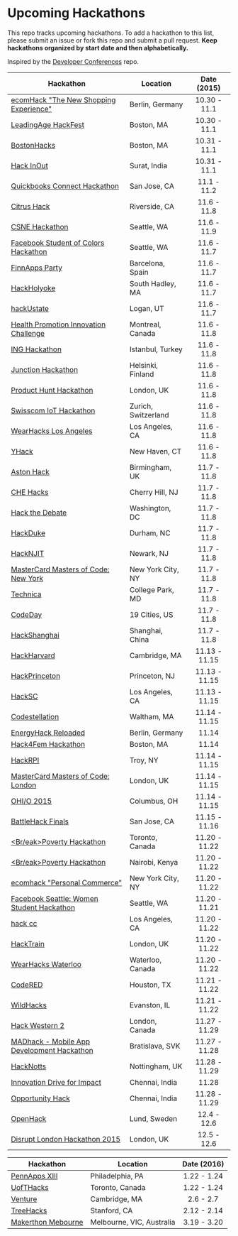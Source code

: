 Upcoming Hackathons
=====================

This repo tracks upcoming hackathons. To add a hackathon to this list, please submit an issue or fork this repo and submit a pull request. **Keep hackathons organized by start date and then alphabetically.**

Inspired by the [Developer Conferences](https://github.com/MurtzaM/Developer-Conferences) repo.

| Hackathon                                                | Location        | Date (2015)            |
| -------------------------------------------------------------- |-------------  | :---------------------:|
| [ecomHack "The New Shopping Experience"](http://berlin.ecomhack.io/) | Berlin, Germany | 10.30 - 11.1 |
| [LeadingAge HackFest](http://www.eventbrite.com/e/2015-leadingage-hackfest-hackathon-registration-11225376403?aff=es2) | Boston, MA | 10.30 - 11.1 |
| [BostonHacks](https://bostonhacks.io/) | Boston, MA | 10.31 - 11.1 |
| [Hack InOut](https://hackinout.co/) | Surat, India | 10.31 - 11.1 |
| [Quickbooks Connect Hackathon](http://www.eventbrite.com/e/quickbooks-connect-100k-hackathon-tickets-18343862988) | San Jose, CA | 11.1 - 11.2 |
| [Citrus Hack](https://citrushack.com) | Riverside, CA | 11.6 - 11.8 |
| [CSNE Hackathon](http://csne-erc.org/students/hackathon) | Seattle, WA | 11.6 - 11.9 |
| [Facebook Student of Colors Hackathon](https://fb.me/sea-poc-hack) | Seattle, WA | 11.6 - 11.7 |
| [FinnApps Party](http://www.finappsparty.com/) | Barcelona, Spain | 11.6 - 11.7 |
| [HackHolyoke](http://www.hackholyoke.org/) | South Hadley, MA | 11.6 - 11.7 |
| [hackUstate](http://hackustate.org/) | Logan, UT | 11.6 - 11.7 |
| [Health Promotion Innovation Challenge](http://defi-innovation-sante.org/) | Montreal, Canada | 11.6 - 11.8 |
| [ING Hackathon](http://hackathon.ingbank.com.tr/) | Istanbul, Turkey | 11.6 - 11.8 |
| [Junction Hackathon](http://hackjunction.com/index.html) | Helsinki, Finland | 11.6 - 11.8 |
| [Product Hunt Hackathon](http://www.producthunthackathon.com/) | London, UK | 11.6 - 11.8 |
| [Swisscom IoT Hackathon](http://iot-hackathon.swisscom.com/) | Zurich, Switzerland | 11.6 - 11.8 |
| [WearHacks Los Angeles](http://wearhacksla.splashthat.com/) | Los Angeles, CA | 11.6 - 11.8 |
| [YHack](http://www.yhack.org) | New Haven, CT | 11.6 - 11.8 |
| [Aston Hack](http://astonhack.co.uk/) | Birmingham, UK | 11.7 - 11.8 |
| [CHE Hacks](https://chehacks.com/) | Cherry Hill, NJ | 11.7 - 11.8 |
| [Hack the Debate](http://hackthedebate.com/) | Washington, DC | 11.7 - 11.8 |
| [HackDuke](http://www.hackduke.org) | Durham, NC | 11.7 - 11.8 |
| [HackNJIT](http://hacknjit.org/) | Newark, NJ | 11.7 - 11.8 |
| [MasterCard Masters of Code: New York](http://www.eventbrite.com/e/mastercard-masters-of-code-new-york-tickets-14977044744?aff=es2) | New York City, NY | 11.7 - 11.8 |
| [Technica](http://gotechnica.org/) | College Park, MD | 11.7 - 11.8 |
| [CodeDay](https://codeday.org/) | 19 Cities, US | 11.7 - 11.8 |
| [HackShanghai](http://www.hackshanghai.com/) | Shanghai, China | 11.7 - 11.8 |
| [HackHarvard](http://hackharvard.org/) | Cambridge, MA | 11.13 - 11.15 |
| [HackPrinceton](https://hackprinceton.com/) | Princeton, NJ | 11.13 - 11.15 |
| [HackSC](http://hacksc.com/) | Los Angeles, CA | 11.13 - 11.15 |
| [Codestellation](http://codestellation.io/) | Waltham, MA | 11.14 - 11.15 |
| [EnergyHack Reloaded](http://www.energyhack.de/) | Berlin, Germany | 11.14 |
| [Hack4Fem Hackathon](http://www.hack4fem.org/) | Boston, MA | 11.14 |
| [HackRPI](http://www.hackrpi.com/) | Troy, NY | 11.14 - 11.15 |
| [MasterCard Masters of Code: London](http://www.eventbrite.com/e/mastercard-masters-of-code-london-tickets-14977046750?aff=es2) | London, UK | 11.14 - 11.15 |
| [OHI/O 2015](http://hack.osu.edu/) | Columbus, OH | 11.14 - 11.15 |
| [BattleHack Finals](https://2014.battlehack.org/finals) | San Jose, CA | 11.15 - 11.16 |
| [<Br/eak>Poverty Hackathon](http://www.devswithoutborders.org/breakpoverty) | Toronto, Canada | 11.20 - 11.22 |
| [<Br/eak>Poverty Hackathon](http://www.devswithoutborders.org/breakpoverty) | Nairobi, Kenya| 11.20 - 11.22 |g
| [ecomhack "Personal Commerce"](http://newyork.ecomhack.io/) | New York City, NY | 11.20 - 11.22 |
| [Facebook Seattle: Women Student Hackathon](https://www.eventbrite.com/e/facebook-seattle-women-student-hackathon-tickets-18511223568?aff=es2) | Seattle, WA | 11.20 - 11.21 |
| [hack cc](http://www.hackcc.org/) | Los Angeles, CA | 11.20 - 11.22 |
| [HackTrain](http://hacktrain.com/) | London, UK | 11.20 - 11.22 |
| [WearHacks Waterloo](http://waterloo.wearhacks.com/) | Waterloo, Canada | 11.20 - 11.22 |
| [CodeRED](http://uhcode.red/) | Houston, TX | 11.21 - 11.22 |
| [WildHacks](http://wildhacks.org/) | Evanston, IL | 11.21 - 11.22 |
| [Hack Western 2](https://hackwestern.com/) | London, Canada | 11.27 - 11.29 |
| [MADhack - Mobile App Development Hackathon](http://www.resco.net/madhack/) | Bratislava, SVK | 11.27 - 11.28 |
| [HackNotts](http://hacknotts.com/) | Nottingham, UK | 11.28 - 11.29 |
| [Innovation Drive for Impact](http://www.rtbi.in/Hackathon/) | Chennai, India | 11.28 |
| [Opportunity Hack](http://opportunity-hack-2015-chennai.devpost.com/) | Chennai, India | 11.28 - 11.29 |
| [OpenHack](http://www.openhack.io/) | Lund, Sweden | 12.4 - 12.6|
| [Disrupt London Hackathon 2015](http://techcrunch.com/events/disrupt-london-hackathon-2015/event-home/)  | London, UK | 12.5 - 12.6|

| Hackathon                                                | Location        | Date (2016)            |
| -------------------------------------------------------------- |-------------  | :---------------------:|
| [PennApps XIII](http://2016s.pennapps.com/) | Philadelphia, PA | 1.22 - 1.24 |
| [UofTHacks](https://uofthacks.com/) | Toronto, Canada | 1.22 - 1.24 |
| [Venture](http://venture.leangap.org/) | Cambridge, MA | 2.6 - 2.7 |
| [TreeHacks](https://www.treehacks.com/) | Stanford, CA | 2.12 - 2.14 |
| [Makerthon Mebourne](https://makerthonMelbourne.com/) | Melbourne, VIC, Australia | 3.19 - 3.20 |

